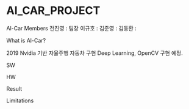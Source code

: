# AI_CAR_PROJECT

Al-Car
Members
전진영 : 팀장
이규호 : 
김준영 : 
김동환 : 

What is Al-Car?

2019 Nvidia 기반 자율주행 자동차 구현
Deep Learning, OpenCV 구현 예정.

SW

HW

Result

Limitations
